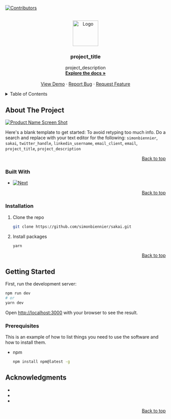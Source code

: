 <a name="readme-top"/>

[![Contributors][contributors-shield]][contributors-url]

<!-- PROJECT LOGO -->
<br />
<div align="center">
  <a href="https://github.com/simonbiennier/sakai">
    <img src="images/logo.png" alt="Logo" width="80" height="80">
  </a>

<h3 align="center">project_title</h3>
  <p align="center">
    project_description
    <br />
    <a href="https://github.com/simonbiennier/sakai"><strong>Explore the docs »</strong></a>
    <br />
    <br />
    <a href="https://github.com/simonbiennier/sakai">View Demo</a>
    ·
    <a href="https://github.com/simonbiennier/sakai/issues">Report Bug</a>
    ·
    <a href="https://github.com/simonbiennier/sakai/issues">Request Feature</a>
  </p>
</div>

<!-- TABLE OF CONTENTS -->
<details>
  <summary>Table of Contents</summary>
  <ol>
    <li>
      <a href="#about-the-project">About The Project</a>
      <ul>
        <li><a href="#built-with">Built With</a></li>
      </ul>
    </li>
    <li>
      <a href="#getting-started">Getting Started</a>
      <ul>
        <li><a href="#prerequisites">Prerequisites</a></li>
        <li><a href="#installation">Installation</a></li>
      </ul>
    </li>
    <li><a href="#usage">Usage</a></li>
    <li><a href="#roadmap">Roadmap</a></li>
    <li><a href="#contributing">Contributing</a></li>
    <li><a href="#license">License</a></li>
    <li><a href="#contact">Contact</a></li>
    <li><a href="#acknowledgments">Acknowledgments</a></li>
  </ol>
</details>

<!-- ABOUT THE PROJECT -->
## About The Project

[![Product Name Screen Shot][product-screenshot]](https://example.com)

Here's a blank template to get started: To avoid retyping too much info. Do a search and replace with your text editor for the following: `simonbiennier`, `sakai`, `twitter_handle`, `linkedin_username`, `email_client`, `email`, `project_title`, `project_description`

<p align="right"><a href="#readme-top">Back to top</a></p>

### Built With

* [![Next][Next.js]][Next-url]

<p align="right"><a href="#readme-top">Back to top</a></p>

### Installation

1. Clone the repo
   ```sh
   git clone https://github.com/simonbiennier/sakai.git
   ```
2. Install packages
   ```sh
   yarn
   ```

<p align="right"><a href="#readme-top">Back to top</a></p>


## Getting Started

First, run the development server:

```bash
npm run dev
# or
yarn dev
```

Open [http://localhost:3000](http://localhost:3000) with your browser to see the result.


### Prerequisites

This is an example of how to list things you need to use the software and how to install them.
* npm
  ```sh
  npm install npm@latest -g
  ```



<!-- ACKNOWLEDGMENTS -->
## Acknowledgments

* []()
* []()
* []()

<p align="right"><a href="#readme-top">Back to top</a></p>

<!-- MARKDOWN LINKS & IMAGES -->
<!-- https://www.markdownguide.org/basic-syntax/#reference-style-links -->
[contributors-shield]: https://img.shields.io/github/contributors/simonbiennier/sakai.svg?style=for-the-badge
[contributors-url]: https://github.com/simonbiennier/sakai/graphs/contributors
[product-screenshot]: images/screenshot.png
[Next.js]: https://img.shields.io/badge/next.js-000000?style=for-the-badge&logo=nextdotjs&logoColor=white
[Next-url]: https://nextjs.org/